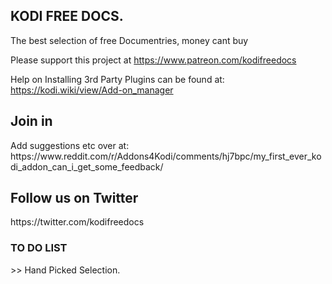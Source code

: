 <h2> KODI FREE DOCS. </h2> 

The best selection of free Documentries, money cant buy 

Please support this project at https://www.patreon.com/kodifreedocs



Help on Installing 3rd Party Plugins can be found at: 
https://kodi.wiki/view/Add-on_manager


<h2>Join in</h2>
Add suggestions etc over at: 
https://www.reddit.com/r/Addons4Kodi/comments/hj7bpc/my_first_ever_kodi_addon_can_i_get_some_feedback/

<h2>Follow us on Twitter</h2>
https://twitter.com/kodifreedocs

<h3>
  TO DO LIST</h3>
   >> Hand Picked Selection. 
  

